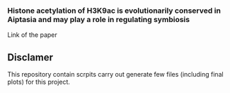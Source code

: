 ### Histone acetylation of H3K9ac is evolutionarily conserved in Aiptasia and may play a role in regulating symbiosis

Link of the paper

## Disclamer

This repository contain scrpits carry out generate few files (including final plots) for this project. 
